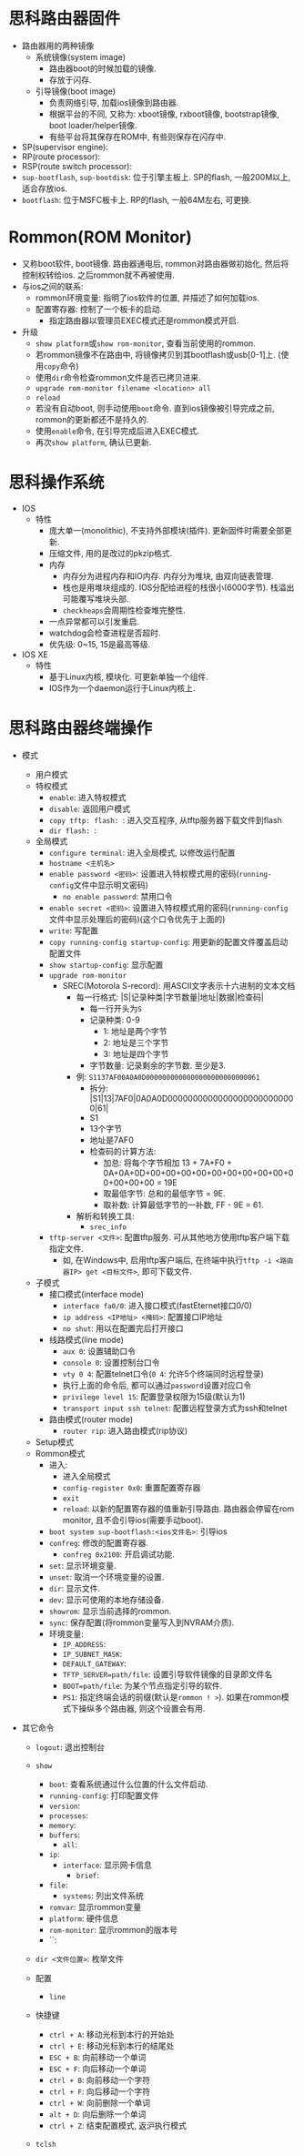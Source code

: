 # 思科路由器固件
* 路由器用的两种镜像
    * 系统镜像(system image)
        * 路由器boot的时候加载的镜像. 
        * 存放于闪存. 
    * 引导镜像(boot image)
        * 负责网络引导, 加载ios镜像到路由器. 
        * 根据平台的不同, 又称为: xboot镜像, rxboot镜像, bootstrap镜像, boot loader/helper镜像. 
        * 有些平台将其保存在ROM中, 有些则保存在闪存中. 
* SP(supervisor engine): 
* RP(route processor): 
* RSP(route switch processor): 
* `sup-bootflash`, `sup-bootdisk`: 位于引擎主板上. SP的flash, 一般200M以上, 适合存放ios. 
* `bootflash`: 位于MSFC板卡上. RP的flash, 一般64M左右, 可更换. 

# Rommon(ROM Monitor)
* 又称boot软件, boot镜像. 路由器通电后, rommon对路由器做初始化, 然后将控制权转给ios. 之后rommon就不再被使用. 
* 与ios之间的联系: 
    * rommon环境变量: 指明了ios软件的位置, 并描述了如何加载ios. 
    * 配置寄存器: 控制了一个板卡的启动. 
        * 指定路由器以管理员EXEC模式还是rommon模式开启. 
* 升级
    * `show platform`或`show rom-monitor`, 查看当前使用的rommon. 
    * 若rommon镜像不在路由中, 将镜像拷贝到其bootflash或usb[0-1]上. (使用`copy`命令)
    * 使用`dir`命令检查rommon文件是否已拷贝进来. 
    * `upgrade rom-monitor filename <location> all`
    * `reload`
    * 若没有自动boot, 则手动使用`boot`命令. 直到ios镜像被引导完成之前, rommon的更新都还不是持久的. 
    * 使用`enable`命令, 在引导完成后进入EXEC模式. 
    * 再次`show platform`, 确认已更新. 

# 思科操作系统
* IOS
    * 特性
        * 庞大单一(monolithic), 不支持外部模块(插件). 更新固件时需要全部更新. 
        * 压缩文件, 用的是改过的pkzip格式. 
        * 内存
            * 内存分为进程内存和IO内存. 内存分为堆块, 由双向链表管理. 
            * 栈也是用堆块组成的. IOS分配给进程的栈很小(6000字节). 栈溢出可能覆写堆块头部. 
            * `checkheaps`会周期性检查堆完整性. 
        * 一点异常都可以引发重启. 
        * watchdog会检查进程是否超时. 
        * 优先级: 0~15, 15是最高等级. 
* IOS XE
    * 特性
        * 基于Linux内核, 模块化. 可更新单独一个组件. 
        * IOS作为一个daemon运行于Linux内核上. 
# 思科路由器终端操作
* 模式
    * 用户模式
    * 特权模式
        * `enable`: 进入特权模式
        * `disable`: 返回用户模式
        * `copy tftp: flash: `: 进入交互程序, 从tftp服务器下载文件到flash
        * `dir flash: `: 
    * 全局模式
        * `configure terminal`: 进入全局模式, 以修改运行配置
        * `hostname <主机名>`
        * `enable password <密码>`: 设置进入特权模式用的密码(`running-config`文件中显示明文密码)
            * `no enable password`: 禁用口令
        * `enable secret <密码>`: 设置进入特权模式用的密码(`running-config`文件中显示处理后的密码)(这个口令优先于上面的)
        * `write`: 写配置
        * `copy running-config startup-config`: 用更新的配置文件覆盖启动配置文件
        * `show startup-config`: 显示配置
        * `upgrade rom-monitor`
            * SREC(Motorola S-record): 用ASCII文字表示十六进制的文本文档
                * 每一行格式: |S|记录种类|字节数量|地址|数据|检查码|
                    * 每一行开头为`S`
                    * 记录种类: 0-9
                        * 1: 地址是两个字节
                        * 2: 地址是三个字节
                        * 3: 地址是四个字节
                    * 字节数量: 记录剩余的字节数. 至少是3. 
                * 例: `S1137AF00A0A0D0000000000000000000000000061`
                    * 拆分: |S1|13|7AF0|0A0A0D00000000000000000000000000|61|
                    * S1
                    * 13个字节
                    * 地址是7AF0
                    * 检查码的计算方法: 
                        * 加总: 将每个字节相加 13 + 7A+F0 + 0A+0A+0D+00+00+00+00+00+00+00+00+00+00+00+00+00 = 19E 
                        * 取最低字节: 总和的最低字节 = 9E.
                        * 取补数: 计算最低字节的一补数, FF - 9E = 61. 
                * 解析和转换工具: 
                    * `srec_info`
        * `tftp-server <文件>`: 配置tftp服务. 可从其他地方使用tftp客户端下载指定文件. 
            * 如, 在Windows中, 启用tftp客户端后, 在终端中执行`tftp -i <路由器IP> get <目标文件>`, 即可下载文件. 
    * 子模式
        * 接口模式(interface mode)
            * `interface fa0/0`: 进入接口模式(fastEternet接口0/0)
            * `ip address <IP地址> <掩码>`: 配置接口IP地址
            * `no shut`: 用以在配置完后打开接口
        * 线路模式(line mode)
            * `aux 0`: 设置辅助口令
            * `console 0`: 设置控制台口令
            * `vty 0 4`: 配置telnet口令(`0 4`: 允许5个终端同时远程登录)
            * 执行上面的命令后, 都可以通过`password`设置对应口令
            * `privilege level 15`: 配置登录权限为15级(默认为1)
            * `transport input ssh telnet`: 配置远程登录方式为ssh和telnet
        * 路由模式(router mode)
            * `router rip`: 进入路由模式(rip协议)
    * Setup模式
    * Rommon模式
        * 进入: 
            * 进入全局模式
            * `config-register 0x0`: 重置配置寄存器
            * `exit`
            * `reload`: 以新的配置寄存器的值重新引导路由. 路由器会停留在rom monitor, 且不会引导ios(需要手动boot). 
        * `boot system sup-bootflash:<ios文件名>`: 引导ios
        * `confreg`: 修改的配置寄存器. 
            * `confreg 0x2100`: 开启调试功能. 
        * `set`: 显示环境变量. 
        * `unset`: 取消一个环境变量的设置. 
        * `dir`: 显示文件. 
        * `dev`: 显示可使用的本地存储设备. 
        * `showrom`: 显示当前选择的rommon. 
        * `sync`: 保存配置(将rommon变量写入到NVRAM介质). 
        * 环境变量: 
            * `IP_ADDRESS`: 
            * `IP_SUBNET_MASK`: 
            * `DEFAULT_GATEWAY`: 
            * `TFTP_SERVER=path/file`: 设置引导软件镜像的目录即文件名
            * `BOOT=path/file`: 为某个节点指定引导的软件. 
            * `PS1`: 指定终端会话的前缀(默认是`rommon ! >`). 如果在rommon模式下操纵多个路由器, 则这个设置会有用. 

* 其它命令
    * `logout`: 退出控制台
    
    * `show`
        * `boot`: 查看系统通过什么位置的什么文件启动. 
        * `running-config`: 打印配置文件
        * `version`: 
        * `processes`: 
        * `memory`: 
        * `buffers`: 
            * `all`: 
        * `ip`: 
            * `interface`: 显示网卡信息
                * `brief`: 
        * `file`: 
            * `systems`: 列出文件系统
        * `romvar`: 显示rommon变量
        * `platform`: 硬件信息
        * `rom-monitor`: 显示rommon的版本号
        * ``: 
    
    * `dir <文件位置>`: 枚举文件

    * 配置
        * `line`
    * 快捷键
        * `ctrl + A`: 移动光标到本行的开始处
        * `ctrl + E`: 移动光标到本行的结尾处
        * `ESC + B`: 向前移动一个单词
        * `ESC + F`: 向后移动一个单词
        * `ctrl + B`: 向前移动一个字符
        * `ctrl + F`: 向后移动一个字符
        * `ctrl + W`: 向前删除一个单词
        * `alt + D`: 向后删除一个单词
        * `ctrl + Z`: 结束配置模式, 返沪执行模式

    * `tclsh`